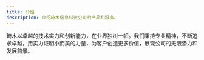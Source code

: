 ```yaml
---
title: 介绍
description: 介绍琦木信息科技公司的产品和服务。
---
```


琦木以卓越的技术实力和创新能力，在业界独树一帜。我们秉持专业精神，不断追求卓越，用实力证明小而美的力量，为客户创造更多价值，展现公司的无限潜力和发展前景。